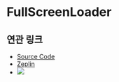 # FullScreenLoader

## 연관 링크

- <a href="https://github.com/toss/tds-web/blob/master/src/react/components/Loader/Loader.tsx" target="_blank">Source Code</a>
- <a href="https://zpl.io/brm6mdD" target="_blank">Zeplin</a>
- ![](https://cdn.zeplin.io/5a1b7b191cf622c5d960da17/screens/B857631E-9785-447C-A46E-1C2F70141303.png)
